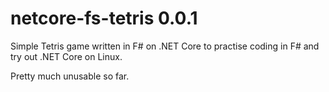 # netcore-fs-tetris 0.0.1
Simple Tetris game written in F# on .NET Core to practise coding in F# and try out .NET Core on Linux.

Pretty much unusable so far.
